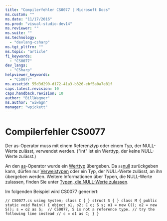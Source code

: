 ```yaml
---
title: "Compilerfehler CS0077 | Microsoft Docs"
ms.custom: ""
ms.date: "11/17/2016"
ms.prod: "visual-studio-dev14"
ms.reviewer: ""
ms.suite: ""
ms.technology: 
  - "devlang-csharp"
ms.tgt_pltfrm: ""
ms.topic: "article"
f1_keywords: 
  - "CS0077"
dev_langs: 
  - "CSharp"
helpviewer_keywords: 
  - "CS0077"
ms.assetid: 55d3d290-d172-41a3-b326-ebf5a0a7e81f
caps.latest.revision: 10
caps.handback.revision: 10
author: "BillWagner"
ms.author: "wiwagn"
manager: "wpickett"
---
```

# Compilerfehler CS0077
Der as\-Operator muss mit einem Referenztyp oder einem Typ, der NULL\-Werte zulässt, verwendet werden. \("int" ist ein Werttyp, der keine NULL\-Werte zulässt.\)  
  
 An den [as](../../csharp/language-reference/keywords/as.md)\-Operator wurde ein [Werttyp](../../csharp/language-reference/keywords/value-types.md) übergeben. Da `as`[null](../../csharp/language-reference/keywords/null.md) zurückgeben kann, dürfen nur [Verweistypen](../../csharp/language-reference/keywords/reference-types.md) oder ein Typ, der NULL\-Werte zulässt, an ihn übergeben werden. Weitere Informationen über Typen, die NULL\-Werte zulassen, finden Sie unter [Typen, die NULL\-Werte zulassen](../../csharp/programming-guide/nullable-types/index.md).  
  
 Im folgenden Beispiel wird CS0077 generiert:  
  
```  
// CS0077.cs using System; class C { } struct S { } class M { public static void Main() { object o1, o2; C c; S s; o1 = new C(); o2 = new S(); s = o2 as S;  // CS0077, S is not a reference type. // try the following line instead // c = o1 as C; } }  
```